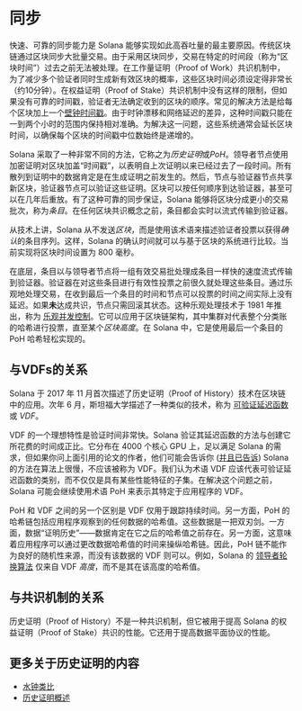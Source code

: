 # 同步
快速、可靠的同步能力是 Solana 能够实现如此高吞吐量的最主要原因。传统区块链通过区块同步大批量交易。由于采用区块同步，交易在特定的时间段（称为“区块时间”）过去之前无法被处理。在工作量证明（Proof of Work）共识机制中，为了减少多个验证者同时生成新有效区块的概率，这些区块时间必须设定得非常长（约10分钟）。在权益证明（Proof of Stake）共识机制中没有这样的限制，但如果没有可靠的时间戳，验证者无法确定收到的区块的顺序。常见的解决方法是给每个区块加上一个[壁钟时间戳](https://en.bitcoin.it/wiki/Block_timestamp)。由于时钟漂移和网络延迟的差异，这种时间戳只能在一到两个小时的范围内保持相对准确。为解决这一问题，这些系统通常会延长区块时间，以确保每个区块的时间戳中位数始终是递增的。

Solana 采取了一种非常不同的方法，它称之为*历史证明*或*PoH*。领导者节点使用加密证明对区块加盖“时间戳”，以表明自上次证明以来已经过去了一段时间。所有散列到证明中的数据肯定是在生成证明之前发生的。然后，节点与验证器节点共享新区块，验证器节点可以验证这些证明。区块可以按任何顺序到达验证器，甚至可以在几年后重放。有了这种可靠的同步保证，Solana 能够将区块分成更小的交易批次，称为*条目*。在任何区块共识概念之前，条目都会实时以流式传输到验证器。

从技术上讲，Solana 从不发送*区块*，而是使用该术语来描述验证者投票以获得*确认*的条目序列。这样，Solana 的确认时间就可以与基于区块的系统进行比较。当前实现将区块时间设置为 800 毫秒。

在底层，条目以与领导者节点将一组有效交易批处理成条目一样快的速度流式传输到验证器。验证器在对这些条目进行有效性投票之前很久就处理这些条目。通过乐观地处理交易，在收到最后一个条目的时间和节点可以投票的时间之间实际上没有延迟。如果**未**达成共识，节点只需回滚其状态。这种乐观处理技术于 1981 年推出，称为 [乐观并发控制](https://en.wikipedia.org/wiki/Optimistic_concurrency_control)。它可以应用于区块链架构，其中集群对代表整个分类账的哈希进行投票，直至某个*区块高度*。在 Solana 中，它是使用最后一个条目的 PoH 哈希轻松实现的。

## 与VDFs的关系

Solana 于 2017 年 11 月首次描述了历史证明（Proof of History）技术在区块链中的应用。次年 6 月，斯坦福大学描述了一种类似的技术，称为 [可验证延迟函数](https://eprint.iacr.org/2018/601.pdf) 或 *VDF*。

VDF 的一个理想特性是验证时间非常快。Solana 验证其延迟函数的方法与创建它所花费的时间成正比。它分布在 4000 个核心 GPU 上，足以满足 Solana 的需求，但如果你问上面引用的论文的作者，他们可能会告诉你 \([并且已告诉](https://github.com/solana-labs/solana/issues/388)\) Solana 的方法在算法上很慢，不应该被称为 VDF。我们认为术语 VDF 应该代表可验证延迟函数的类别，而不仅仅是具有某些性能特征的子集。在解决这个问题之前，Solana 可能会继续使用术语 PoH 来表示其特定于应用程序的 VDF。

PoH 和 VDF 之间的另一个区别是 VDF 仅用于跟踪持续时间。另一方面，PoH 的哈希链包括应用程序观察到的任何数据的哈希值。这些数据是一把双刃剑。一方面，数据“证明历史”——数据肯定在它之后的哈希值之前存在。另一方面，这意味着应用程序可以通过更改数据哈希值的时间来操纵哈希链。因此，PoH 链不能作为良好的随机性来源，而没有该数据的 VDF 则可以。例如，Solana 的 [领导者轮换算法](./leader-rotation.md) 仅来自 VDF *高度*，而不是其在该高度的哈希值。

## 与共识机制的关系

历史证明（Proof of History）不是一种共识机制，但它被用于提高 Solana 的权益证明（Proof of Stake）共识的性能。它还用于提高数据平面协议的性能。

## 更多关于历史证明的内容

- [水钟类比](https://medium.com/solana-labs/proof-of-history-explained-by-a-water-clock-e682183417b8)
- [历史证明概述](https://medium.com/solana-labs/proof-of-history-a-clock-for-blockchain-cf47a61a9274)

